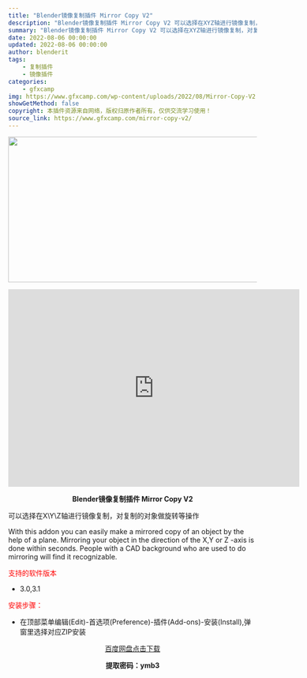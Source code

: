 ```yaml
---
title: "Blender镜像复制插件 Mirror Copy V2"
description: "Blender镜像复制插件 Mirror Copy V2 可以选择在XYZ轴进行镜像复制，对复制的对象做旋转等操作 With this addon you can easily make a mi..."
summary: "Blender镜像复制插件 Mirror Copy V2 可以选择在XYZ轴进行镜像复制，对复制的对象做旋转等操作 With this addon you can easily make a mi..."
date: 2022-08-06 00:00:00
updated: 2022-08-06 00:00:00
author: blenderit
tags: 
    - 复制插件
    - 镜像插件
categories:
    - gfxcamp
img: https://www.gfxcamp.com/wp-content/uploads/2022/08/Mirror-Copy-V2.jpg
showGetMethod: false
copyright: 本插件资源来自网络，版权归原作者所有，仅供交流学习使用！
source_link: https://www.gfxcamp.com/mirror-copy-v2/
---
```

<div><p><img decoding="async" class="aligncenter size-full wp-image-105710" src="https://www.gfxcamp.com/wp-content/uploads/2022/08/Mirror-Copy-V2.jpg" data-src="https://www.gfxcamp.com/wp-content/uploads/2022/08/Mirror-Copy-V2.jpg" alt="" width="590" height="295" data-srcset="https://www.gfxcamp.com/wp-content/uploads/2022/08/Mirror-Copy-V2.jpg 590w, https://www.gfxcamp.com/wp-content/uploads/2022/08/Mirror-Copy-V2-150x75.jpg 150w" data-sizes="(max-width: 590px) 100vw, 590px"></p><p style="text-align: center;"><strong><iframe loading="lazy" src="https://player.youku.com/embed/XNTg5MjU3NTIwNA==" width="590" height="400" frameborder="0" allowfullscreen="allowfullscreen" data-mce-fragment="1"></iframe></strong></p><p style="text-align: center;"><strong>Blender镜像复制插件 Mirror Copy V2</strong></p><p>可以选择在X\Y\Z轴进行镜像复制，对复制的对象做旋转等操作</p><p>With this addon you can easily make a mirrored copy of an object by the help of a plane. Mirroring your object in the direction of the X,Y or Z -axis is done within seconds. People with a CAD background who are used to do mirroring will find it recognizable.</p><p><span style="color: #ff0000;">支持的软件版本</span></p><ul>
<li>3.0,3.1</li>
</ul><p><span style="color: #ff0000;">安装步骤：</span></p><ul>
<li>在顶部菜单编辑(Edit)-首选项(Preference)-插件(Add-ons)-安装(Install),弹窗里选择对应ZIP安装</li>
</ul><p style="text-align: center;"><a class="maxbutton-3 maxbutton maxbutton-baidu" target="_blank" rel="noopener" href="https://pan.baidu.com/s/1d_Vu-nACSXq0nxs_bYhozg?pwd=ymb3"><span class="mb-text">百度网盘点击下载</span></a></p><p style="text-align: center;"><strong>提取密码：ymb3</strong></p></div>